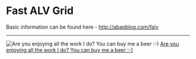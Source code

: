 # Fast ALV Grid
Basic information can be found here - http://abapblog.com/falv




---
![Are you enjoying all the work I do? You can buy me a beer :-)](https://github.com/fidley/falv/assets/7912195/8450c50f-2bfc-4a3b-86cc-c4d8b42ba191) [Are you enjoying all the work I do? You can buy me a beer :-)](https://www.buymeacoffee.com/AbapBlog)

